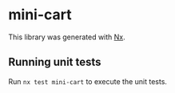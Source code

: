 # mini-cart

This library was generated with [Nx](https://nx.dev).

## Running unit tests

Run `nx test mini-cart` to execute the unit tests.
